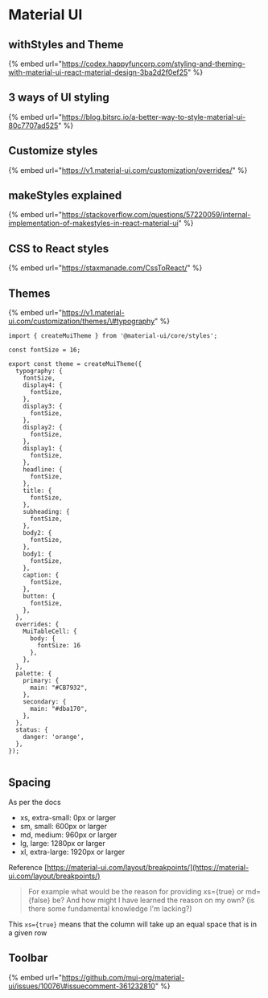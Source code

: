 # Material UI

## withStyles and Theme

{% embed url="https://codex.happyfuncorp.com/styling-and-theming-with-material-ui-react-material-design-3ba2d2f0ef25" %}

## 3 ways of UI styling

{% embed url="https://blog.bitsrc.io/a-better-way-to-style-material-ui-80c7707ad525" %}

## Customize styles

{% embed url="https://v1.material-ui.com/customization/overrides/" %}

## makeStyles explained

{% embed url="https://stackoverflow.com/questions/57220059/internal-implementation-of-makestyles-in-react-material-ui" %}

## CSS to React styles

{% embed url="https://staxmanade.com/CssToReact/" %}

## Themes

{% embed url="https://v1.material-ui.com/customization/themes/\#typography" %}

```text
import { createMuiTheme } from '@material-ui/core/styles';

const fontSize = 16;

export const theme = createMuiTheme({
  typography: {
    fontSize,
    display4: {
      fontSize,
    },
    display3: {
      fontSize,
    },
    display2: {
      fontSize,
    },
    display1: {
      fontSize,
    },
    headline: {
      fontSize,
    },
    title: {
      fontSize,
    },
    subheading: {
      fontSize,
    },
    body2: {
      fontSize,
    },
    body1: {
      fontSize,
    },
    caption: {
      fontSize,
    },
    button: {
      fontSize,
    },
  },
  overrides: {
    MuiTableCell: {
      body: {
        fontSize: 16
      },
    },
  },
  palette: {
    primary: {
      main: "#CB7932",
    },
    secondary: {
      main: "#dba170",
    },
  },
  status: {
    danger: 'orange',
  },
});


```

## Spacing

As per the docs

* xs, extra-small: 0px or larger
* sm, small: 600px or larger
* md, medium: 960px or larger
* lg, large: 1280px or larger
* xl, extra-large: 1920px or larger

Reference [https://material-ui.com/layout/breakpoints/](https://material-ui.com/layout/breakpoints/)

> For example what would be the reason for providing xs={true} or md={false} be? And how might I have learned the reason on my own? \(is there some fundamental knowledge I'm lacking?\)

This `xs={true}` means that the column will take up an equal space that is in a given row

## Toolbar

{% embed url="https://github.com/mui-org/material-ui/issues/10076\#issuecomment-361232810" %}



